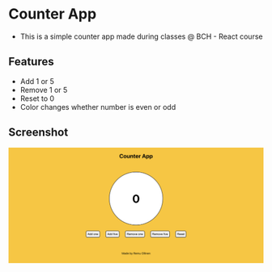# Counter App

- This is a simple counter app made during classes @ BCH - React course

## Features

- Add 1 or 5
- Remove 1 or 5
- Reset to 0
- Color changes whether number is even or odd

## Screenshot

![ScreenShot](screenshot.png)

